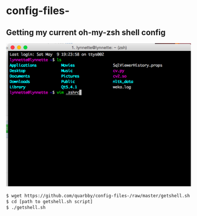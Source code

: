# config-files-

## Getting my current oh-my-zsh shell config 
![Current shell May 2015](shell.png)

```
$ wget https://github.com/quarbby/config-files-/raw/master/getshell.sh
$ cd [path to getshell.sh script]
$ ./getshell.sh
```

